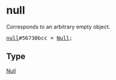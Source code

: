 # null

Corresponds to an arbitrary empty object.

<pre>
<a href="../constructor/null.md">null</a>#56730bcc = <a href="../type/Null.md">Null</a>;
</pre>

## Type

<a href="../type/Null.md">Null</a>
